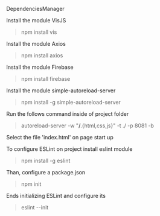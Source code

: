 DependenciesManager

Install the module VisJS

> npm install vis

Install the module Axios

> npm install axios

Install the module Firebase

> npm install firebase

Install the module simple-autoreload-server

> npm install -g simple-autoreload-server

Run the follows command inside of project folder

> autoreload-server -w "**/**.{html,css,js}" -t ./ -p 8081 -b

Select the file 'index.html' on page start up

To configure ESLint on project install eslint module

> npm install -g eslint

Than, configure a package.json

> npm init

Ends initializing ESLint and configure its

> eslint --init
